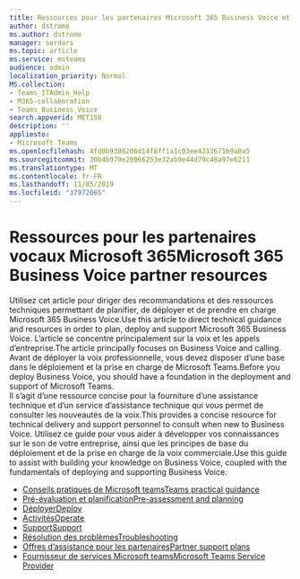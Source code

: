 ```yaml
---
title: Ressources pour les partenaires Microsoft 365 Business Voice et Microsoft teams
author: dstrome
ms.author: dstrome
manager: serdars
ms.topic: article
ms.service: msteams
audience: admin
localization_priority: Normal
MS.collection:
- Teams_ITAdmin_Help
- M365-collaboration
- Teams_Business_Voice
search.appverid: MET150
description: ''
appliesto:
- Microsoft Teams
ms.openlocfilehash: 4fd0b9386206d14f8ff1a1c03ee4312671b9a0a5
ms.sourcegitcommit: 30b4b979e20066253e32ab9e44d79c48a97e6211
ms.translationtype: MT
ms.contentlocale: fr-FR
ms.lasthandoff: 11/05/2019
ms.locfileid: "37972065"
---
```

# <a name="microsoft-365-business-voice-partner-resources"></a><span data-ttu-id="700cb-102">Ressources pour les partenaires vocaux Microsoft 365</span><span class="sxs-lookup"><span data-stu-id="700cb-102">Microsoft 365 Business Voice partner resources</span></span>

<span data-ttu-id="700cb-103">Utilisez cet article pour diriger des recommandations et des ressources techniques permettant de planifier, de déployer et de prendre en charge Microsoft 365 Business Voice.</span><span class="sxs-lookup"><span data-stu-id="700cb-103">Use this article to direct technical guidance and resources in order to plan, deploy and support Microsoft 365 Business Voice.</span></span>  <span data-ttu-id="700cb-104">L’article se concentre principalement sur la voix et les appels d’entreprise.</span><span class="sxs-lookup"><span data-stu-id="700cb-104">The article principally focuses on Business Voice and calling.</span></span>  <span data-ttu-id="700cb-105">Avant de déployer la voix professionnelle, vous devez disposer d’une base dans le déploiement et la prise en charge de Microsoft Teams.</span><span class="sxs-lookup"><span data-stu-id="700cb-105">Before you deploy Business Voice, you should have a foundation in the deployment and support of Microsoft Teams.</span></span>  
<span data-ttu-id="700cb-106">Il s’agit d’une ressource concise pour la fourniture d’une assistance technique et d’un service d’assistance technique qui vous permet de consulter les nouveautés de la voix.</span><span class="sxs-lookup"><span data-stu-id="700cb-106">This provides a concise resource for technical delivery and support personnel to consult when new to Business Voice.</span></span>  <span data-ttu-id="700cb-107">Utilisez ce guide pour vous aider à développer vos connaissances sur le son de votre entreprise, ainsi que les principes de base du déploiement et de la prise en charge de la voix commerciale.</span><span class="sxs-lookup"><span data-stu-id="700cb-107">Use this guide to assist with building your knowledge on Business Voice, coupled with the fundamentals of deploying and supporting Business Voice.</span></span>

- [<span data-ttu-id="700cb-108">Conseils pratiques de Microsoft teams</span><span class="sxs-lookup"><span data-stu-id="700cb-108">Teams practical guidance</span></span>](../cloud-voice-landing-page.md)
- [<span data-ttu-id="700cb-109">Pré-évaluation et planification</span><span class="sxs-lookup"><span data-stu-id="700cb-109">Pre-assessment and planning</span></span>](../3-envision-evaluate-my-environment.md)
- [<span data-ttu-id="700cb-110">Déployer</span><span class="sxs-lookup"><span data-stu-id="700cb-110">Deploy</span></span>](../3-onboard-deploy-my-service.md)
- [<span data-ttu-id="700cb-111">Activités</span><span class="sxs-lookup"><span data-stu-id="700cb-111">Operate</span></span>](../1-drive-value-operate-my-service.md)
- [<span data-ttu-id="700cb-112">Support</span><span class="sxs-lookup"><span data-stu-id="700cb-112">Support</span></span>](../envision-planning-for-service-management-and-quality-complete-guide.md#plan-for-service-management)
- [<span data-ttu-id="700cb-113">Résolution des problèmes</span><span class="sxs-lookup"><span data-stu-id="700cb-113">Troubleshooting</span></span>](../connectivity-issues.md)
- [<span data-ttu-id="700cb-114">Offres d’assistance pour les partenaires</span><span class="sxs-lookup"><span data-stu-id="700cb-114">Partner support plans</span></span>](https://partner.microsoft.com/support/partnersupport)
- [<span data-ttu-id="700cb-115">Fournisseur de services Microsoft teams</span><span class="sxs-lookup"><span data-stu-id="700cb-115">Microsoft Teams Service Provider</span></span>](https://aka.ms/teamsserviceproviderguide)
